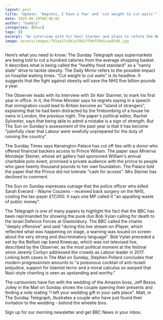```yaml
---
layout: post
title: "Update: 'Regrets, I have a few' and 'cut weight to cut waits'"
date: 2025-06-29T00:46:02
author: "badely"
categories: [News]
tags: []
excerpt: "An interview with Sir Keir Starmer and plans to reform the NHS are featured on Sunday's front pages."
image: assets/images/791aa27a3b1a70b2ffb6f50b5caa02d6.jpg
---
```


Here’s what you need to know: The Sunday Telegraph says supermarkets are being told to cut a hundred calories from the average shopping basket. It describes what is being called the "healthy food standard" as a "nanny state" drive to tackle obesity. The Daily Mirror refers to the possible impact on hospital waiting times. "Cut weight to cut waits" is its headline. It suggests that the fight against obesity will save the NHS five billion pounds a year.

The Observer leads with its interview with Sir Keir Starmer, to mark his first year in office. In it, the Prime Minister says he regrets saying in a speech that immigration could lead to Britain become an "island of strangers", explaining that he had been distracted by the firebombing of a house he owns in London, the previous night. The paper's political editor, Rachel Sylvester, says that being able to admit a mistake is a sign of strength. But The Sun on Sunday's assessment of the past year is that it has become "painfully clear that Labour were woefully unprepared for the duty of running the country".

The Sunday Times says Kensington Palace has cut off ties with a donor who offered financial backers access to Prince William. The paper says Minerva Mondejar Steiner, whose art gallery had sponsored William's annual charitable polo event,  promised a private audience with the prince to people who gave twenty thousand pounds to her own foundation. The Palace told the paper that the Prince did not tolerate "cash for access". Mrs Steiner has declined to comment.

The Sun on Sunday expresses outrage that the police officer who killed Sarah Everard - Wayne Couzens - received back surgery on the NHS, costing the tax-payer £17,000. It says one MP called it "an appalling waste of public money".

The Telegraph is one of many papers to highlight the fact that the BBC has been reprimanded for showing the punk duo Bob Vylan calling for death to the Israel Defence Forces at Glastonbury. The BBC called the chants "deeply offensive" and said "during this live stream on iPlayer, which reflected what was happening on stage, a warning was issued on screen about the very strong and discriminatory language". Bob Vylan preceded a set by the Belfast rap band Kneecap, which was not televised live, described by the Observer, as the most political moment at the festival since Jeremy Corbyn addressed the crowds as Labour leader in 2017. Linking both cases in The Mail on Sunday, Stephen Pollard concludes that modern progressivism amounts to "a poisonous cocktail of anti-Israeli prejudice, support for Islamist terror and a moral calculus so warped that Nazi-style chanting is seen as upstanding and worthy."

The cartoonists have fun with the wedding of the Amazon boss, Jeff Bezos. Jolley in the Mail on Sunday shows the couple opening their presents and finding a note stating "I left your wedding gift in your safe place". Matt, in The Sunday Telegraph, illustrates a couple who have just found their invitation to the wedding - behind the wheelie bins.

Sign up for our morning newsletter and get BBC News in your inbox.

